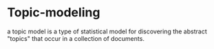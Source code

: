 # Topic-modeling
 a topic model is a type of statistical model for discovering the abstract "topics" that occur in a collection of documents.
